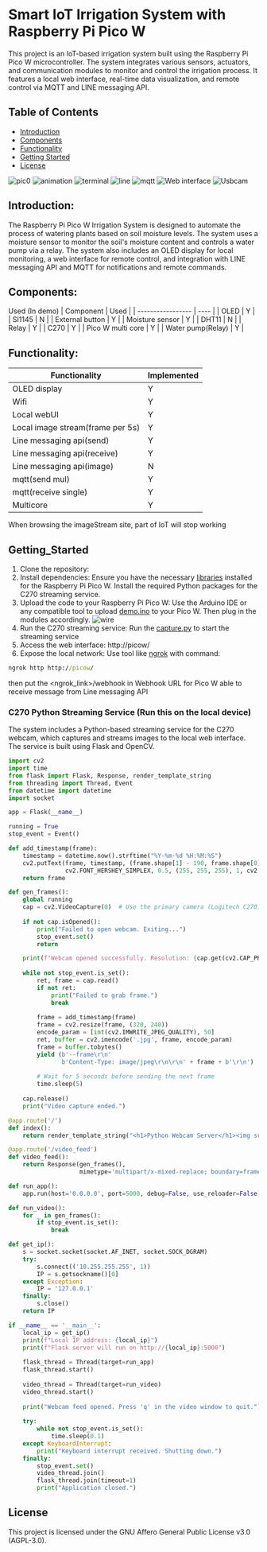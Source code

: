 # Smart IoT Irrigation System with Raspberry Pi Pico W

This project is an IoT-based irrigation system built using the Raspberry Pi Pico W microcontroller. The system integrates various sensors, actuators, and communication modules to monitor and control the irrigation process. It features a local web interface, real-time data visualization, and remote control via MQTT and LINE messaging API.

## Table of Contents
- [Introduction](#Introduction)
- [Components](#Components)
- [Functionality](#Functionality)
- [Getting Started](#Getting_Started)
- [License](#license)

![pic0](https://github.com/SAMMYBOOOOM/Pico-W-iot-irrigation-system-demo/blob/main/img/pic0.png)
![animation](https://github.com/SAMMYBOOOOM/Pico-W-iot-irrigation-system-demo/blob/main/img/animation.gif)
![terminal](https://github.com/SAMMYBOOOOM/Pico-W-iot-irrigation-system-demo/blob/main/img/terminal.png)
![line](https://github.com/SAMMYBOOOOM/Pico-W-iot-irrigation-system-demo/blob/main/img/line.png)
![mqtt](https://github.com/SAMMYBOOOOM/Pico-W-iot-irrigation-system-demo/blob/main/img/mqtt.png)
![Web interface](https://github.com/SAMMYBOOOOM/Pico-W-iot-irrigation-system-demo/blob/main/img/Web.png)
![Usbcam](https://github.com/SAMMYBOOOOM/Pico-W-iot-irrigation-system-demo/blob/main/img/Usbcam.png)

## Introduction:
The Raspberry Pi Pico W Irrigation System is designed to automate the process of watering plants based on soil moisture levels. The system uses a moisture sensor to monitor the soil's moisture content and controls a water pump via a relay. The system also includes an OLED display for local monitoring, a web interface for remote control, and integration with LINE messaging API and MQTT for notifications and remote commands.

## Components:
Used (In demo)
| Component         | Used |
| ----------------- | ---- |
| OLED              | Y    |
| SI1145            | N    |
| External button   | Y    |
| Moisture sensor   | Y    |
| DHT11             | N    |
| Relay             | Y    |
| C270              | Y    |
| Pico W multi core | Y    |
| Water pump(Relay) | Y    |

## Functionality:
| Functionality                    | Implemented |
| -------------------------------- | ----------- |
| OLED display                     | Y           | 
| Wifi                             | Y           |
| Local webUI                      | Y           |
| Local image stream(frame per 5s) | Y           |
| Line messaging api(send)         | Y           |
| Line messaging api(receive)      | Y           |
| Line messaging api(image)        | N           |
| mqtt(send mul)                   | Y           |
| mqtt(receive single)             | Y           |
| Multicore                        | Y           |

When browsing the imageStream site, part of IoT will stop working

## Getting_Started
1. Clone the repository:
2. Install dependencies:
Ensure you have the necessary [libraries](https://github.com/SAMMYBOOOOM/Pico-W-iot-irrigation-system-demo/tree/main/lib) installed for the Raspberry Pi Pico W.
Install the required Python packages for the C270 streaming service.
3. Upload the code to your Raspberry Pi Pico W:
Use the Arduino IDE or any compatible tool to upload [demo.ino](https://github.com/SAMMYBOOOOM/Pico-W-iot-irrigation-system-demo/blob/main/code/demo.ino) to your Pico W. Then plug in the modules accordingly.
![wire](https://github.com/SAMMYBOOOOM/Pico-W-iot-irrigation-system-demo/blob/main/img/wire.png)
5. Run the C270 streaming service: 
Run the [capture.py](https://github.com/SAMMYBOOOOM/Pico-W-iot-irrigation-system-demo/blob/main/code/capture.py) to start the streaming service
6. Access the web interface:
http://picow/
7. Expose the local network:
Use tool like [ngrok](https://ngrok.com/) with command:
```cmd
ngrok http http://picow/
```
then put the <ngrok_link>/webhook in Webhook URL for Pico W able to receive message from Line messaging API

### C270 Python Streaming Service (Run this on the local device)
The system includes a Python-based streaming service for the C270 webcam, which captures and streams images to the local web interface. The service is built using Flask and OpenCV.
```python
import cv2
import time
from flask import Flask, Response, render_template_string
from threading import Thread, Event
from datetime import datetime
import socket

app = Flask(__name__)

running = True
stop_event = Event()

def add_timestamp(frame):
    timestamp = datetime.now().strftime("%Y-%m-%d %H:%M:%S")
    cv2.putText(frame, timestamp, (frame.shape[1] - 190, frame.shape[0] - 10),
                cv2.FONT_HERSHEY_SIMPLEX, 0.5, (255, 255, 255), 1, cv2.LINE_AA)
    return frame

def gen_frames():
    global running
    cap = cv2.VideoCapture(0)  # Use the primary camera (Logitech C270)
    
    if not cap.isOpened():
        print("Failed to open webcam. Exiting...")
        stop_event.set()
        return

    print(f"Webcam opened successfully. Resolution: {cap.get(cv2.CAP_PROP_FRAME_WIDTH)}x{cap.get(cv2.CAP_PROP_FRAME_HEIGHT)}")
    
    while not stop_event.is_set():
        ret, frame = cap.read()
        if not ret:
            print("Failed to grab frame.")
            break
        
        frame = add_timestamp(frame)
        frame = cv2.resize(frame, (320, 240))
        encode_param = [int(cv2.IMWRITE_JPEG_QUALITY), 50]
        ret, buffer = cv2.imencode('.jpg', frame, encode_param)
        frame = buffer.tobytes()
        yield (b'--frame\r\n'
               b'Content-Type: image/jpeg\r\n\r\n' + frame + b'\r\n')
        
        # Wait for 5 seconds before sending the next frame
        time.sleep(5)
    
    cap.release()
    print("Video capture ended.")

@app.route('/')
def index():
    return render_template_string("<h1>Python Webcam Server</h1><img src='/video_feed'>")

@app.route('/video_feed')
def video_feed():
    return Response(gen_frames(),
                    mimetype='multipart/x-mixed-replace; boundary=frame')

def run_app():
    app.run(host='0.0.0.0', port=5000, debug=False, use_reloader=False)

def run_video():
    for _ in gen_frames():
        if stop_event.is_set():
            break

def get_ip():
    s = socket.socket(socket.AF_INET, socket.SOCK_DGRAM)
    try:
        s.connect(('10.255.255.255', 1))
        IP = s.getsockname()[0]
    except Exception:
        IP = '127.0.0.1'
    finally:
        s.close()
    return IP

if __name__ == '__main__':
    local_ip = get_ip()
    print(f"Local IP address: {local_ip}")
    print(f"Flask server will run on http://{local_ip}:5000")
    
    flask_thread = Thread(target=run_app)
    flask_thread.start()
    
    video_thread = Thread(target=run_video)
    video_thread.start()
    
    print("Webcam feed opened. Press 'q' in the video window to quit.")
    
    try:
        while not stop_event.is_set():
            time.sleep(0.1)
    except KeyboardInterrupt:
        print("Keyboard interrupt received. Shutting down.")
    finally:
        stop_event.set()
        video_thread.join()
        flask_thread.join(timeout=1)
        print("Application closed.")
```

## License
This project is licensed under the GNU Affero General Public License v3.0 (AGPL-3.0). 
